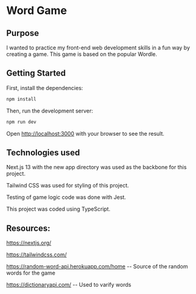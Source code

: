 # Word Game

## Purpose

I wanted to practice my front-end web development skills in a fun way by creating a game. This game is based on the popular Wordle.

## Getting Started

First, install the dependencies:

```bash
npm install
```

Then, run the development server:

```bash
npm run dev
```

Open [http://localhost:3000](http://localhost:3000) with your browser to see the result.

## Technologies used

Next.js 13 with the new app directory was used as the backbone for this project.

Tailwind CSS was used for styling of this project.

Testing of game logic code was done with Jest.

This project was coded using TypeScript.

## Resources:

https://nextjs.org/

https://tailwindcss.com/

https://random-word-api.herokuapp.com/home -- Source of the random words for the game

https://dictionaryapi.com/ -- Used to varify words
